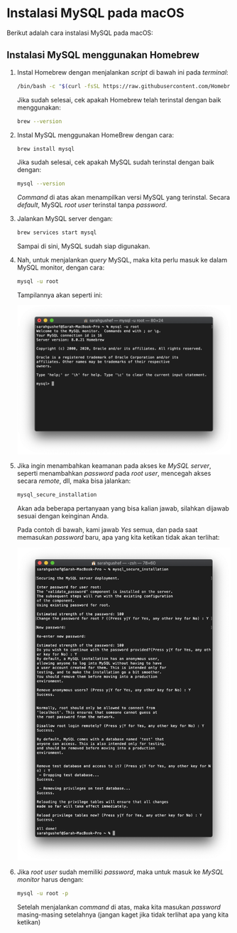 # Instalasi MySQL pada macOS

Berikut adalah cara instalasi MySQL pada macOS:

## Instalasi MySQL menggunakan Homebrew

1. Instal Homebrew dengan menjalankan _script_ di bawah ini pada _terminal_:

   ```zsh
   /bin/bash -c "$(curl -fsSL https://raw.githubusercontent.com/Homebrew/install/master/install.sh)"
   ```

   Jika sudah selesai, cek apakah Homebrew telah terinstal dengan baik menggunakan:

   ```zsh
   brew --version
   ```

2. Instal MySQL menggunakan HomeBrew dengan cara:

   ```zsh
   brew install mysql
   ```

   Jika sudah selesai, cek apakah MySQL sudah terinstal dengan baik dengan:

   ```zsh
   mysql --version
   ```

   _Command_ di atas akan menampilkan versi MySQL yang terinstal. Secara _default_, MySQL _root user_ terinstal tanpa _password_.

3. Jalankan MySQL server dengan:

   ```zsh
   brew services start mysql
   ```

   Sampai di sini, MySQL sudah siap digunakan.

4. Nah, untuk menjalankan _query_ MySQL, maka kita perlu masuk ke dalam MySQL monitor, dengan cara:

   ```zsh
   mysql -u root
   ```

   Tampilannya akan seperti ini:

   ![mysql monitor](../assets/images/mysql-installation/mysql-monitor.png)

5. Jika ingin menambahkan keamanan pada akses ke _MySQL server_, seperti menambahkan _password_ pada _root user_, mencegah akses secara _remote_, dll, maka bisa jalankan:

   ```zsh
   mysql_secure_installation
   ```

   Akan ada beberapa pertanyaan yang bisa kalian jawab, silahkan dijawab sesuai dengan keinginan Anda.

   Pada contoh di bawah, kami jawab _Yes_ semua, dan pada saat memasukan _password_ baru, apa yang kita ketikan tidak akan terlihat:

   ![server secure installation](../assets/images/mysql-installation/mysql-server-security-options.png)

6. Jika _root user_ sudah memiliki _password_, maka untuk masuk ke _MySQL monitor_ harus dengan:

   ```zsh
   mysql -u root -p
   ```

   Setelah menjalankan _command_ di atas, maka kita masukan _password_ masing-masing setelahnya (jangan kaget jika tidak terlihat apa yang kita ketikan)
